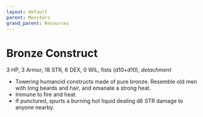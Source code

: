 ```yaml
---
layout: default
parent: Monsters
grand_parent: Resources
---
```


# Bronze Construct

3 HP, 3 Armor, 18 STR, 6 DEX, 0 WIL, fists (d10+d10), _detachment_

- Towering humanoid constructs made of pure bronze. Resemble old men with long beards and hair, and emanate a strong heat.
- Immune to fire and heat.
- If punctured, spurts a burning hot liquid dealing d6 STR damage to anyone nearby.